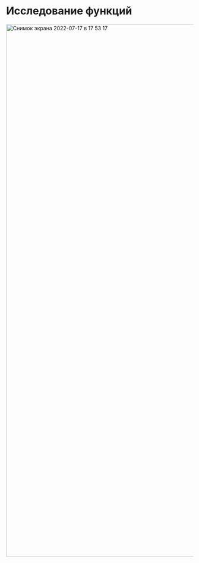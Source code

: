 # Исследование функций
<img width="1433" alt="Снимок экрана 2022-07-17 в 17 53 17" src="https://user-images.githubusercontent.com/88317896/179406065-54bd7d99-cfe7-47cb-aa07-64cff0c67d94.png">
